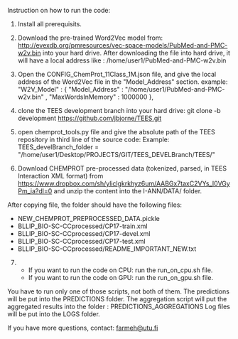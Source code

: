 Instruction on how to run the code: 

1) Install all prerequisits.

2) Download the pre-trained Word2Vec model from: http://evexdb.org/pmresources/vec-space-models/PubMed-and-PMC-w2v.bin into your hard drive. 
After downloading the file into hard drive, it will have a local address like : /home/user1/PubMed-and-PMC-w2v.bin

3) Open the CONFIG_ChemProt_11Class_1M.json file, and give the local address of the Word2Vec file in the "Model_Address" section. 
example: 
   "W2V_Model" : {
           "Model_Address"    : "/home/user1/PubMed-and-PMC-w2v.bin" ,
           "MaxWordsInMemory" : 1000000
    },  

4) clone the TEES development branch into your hard drive: 
   git clone -b development https://github.com/jbjorne/TEES.git

5) open chemprot_tools.py file and give the absolute path of the TEES repository in third line of the source code: 
Example: 
   TEES_develBranch_folder  = "/home/user1/Desktop/PROJECTS/GIT/TEES_DEVELBranch/TEES/" 

6) Download CHEMPROT pre-processed data (tokenized, parsed, in TEES Interaction XML format) 
from https://www.dropbox.com/sh/yliclgkrkhyz6um/AABGx7taxC2VYs_I0VGyPm_ia?dl=0 
and unzip the content into the I-ANN/DATA/ folder. 

After copying file, the folder should have the following files: 
- NEW_CHEMPROT_PREPROCESSED_DATA.pickle
- BLLIP_BIO-SC-CCprocessed/CP17-train.xml
- BLLIP_BIO-SC-CCprocessed/CP17-devel.xml
- BLLIP_BIO-SC-CCprocessed/CP17-test.xml
- BLLIP_BIO-SC-CCprocessed/README_IMPORTANT_NEW.txt

7) - If you want to run the code on CPU: run the run_on_cpu.sh file.
   - If you want to run the code on GPU: run the run_on_gpu.sh file.

You have to run only one of those scripts, not both of them. 
The predictions will be put into the PREDICTIONS folder.
The aggregation script will put the aggregated results into the folder : PREDICTIONS_AGGREGATIONS
Log files will be put into the LOGS folder.

If you have more questions, contact: farmeh@utu.fi
